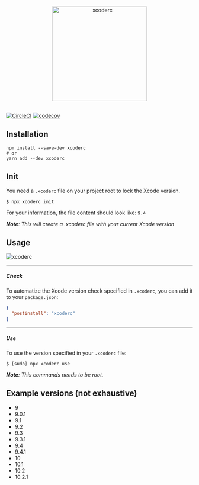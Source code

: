 <p align="center">
  <br>
  <img height="256" src="https://github.com/VincentCATILLON/xcoderc/raw/master/.github/logo.png" alt="xcoderc">
  <br>
  <br>
</p>

[![CircleCI](https://circleci.com/gh/VincentCATILLON/xcoderc.svg?style=svg)](https://circleci.com/gh/VincentCATILLON/xcoderc)
[![codecov](https://codecov.io/gh/VincentCATILLON/xcoderc/branch/master/graph/badge.svg?token=aiXSI86rRD)](https://codecov.io/gh/VincentCATILLON/xcoderc)

## Installation

```console
npm install --save-dev xcoderc
# or
yarn add --dev xcoderc
```

## Init

You need a `.xcoderc` file on your project root to lock the Xcode version.

```console
$ npx xcoderc init
```

For your information, the file content should look like: `9.4`

_**Note**: This will create a .xcoderc file with your current Xcode version_

## Usage

<img src="https://github.com/VincentCATILLON/xcoderc/raw/master/.github/terminal.png" alt="xcoderc">

---

##### Check

To automatize the Xcode version check specified in `.xcoderc`, you can add it to your `package.json`:

```json
{
  "postinstall": "xcoderc"
}
```

---

##### Use

To use the version specified in your `.xcoderc` file:

```console
$ [sudo] npx xcoderc use
```

_**Note**: This commands needs to be root._

## Example versions (not exhaustive)

- 9
- 9.0.1
- 9.1
- 9.2
- 9.3
- 9.3.1
- 9.4
- 9.4.1
- 10
- 10.1
- 10.2
- 10.2.1
